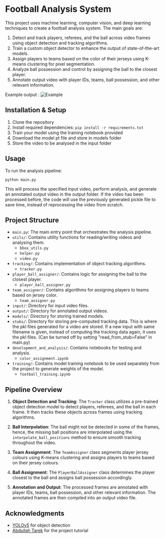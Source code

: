 # Football Analysis System

This project uses machine learning, computer vision, and deep learning techniques to create a football analysis system. The main goals are:

1. Detect and track players, referees, and the ball across video frames using object detection and tracking algorithms.
2. Train a custom object detector to enhance the output of state-of-the-art models.
3. Assign players to teams based on the color of their jerseys using K-means clustering for pixel segmentation.
4. Analyze ball possession and control by assigning the ball to the closest player.
5. Annotate output video with player IDs, teams, ball possession, and other relevant information.

Example output :
![Example](https://github.com/kaustubh285/football_analysis_yolo/blob/main/example_output/output.png?raw=true)

## Installation & Setup

1. Clone the repository
2. Install required dependencies: `pip install -r requirements.txt`
3. Train your model using the training notebook provided
4. Download the model pt file and store in models folder
5. Store the video to be analysed in the input folder

## Usage

To run the analysis pipeline:

```
python main.py
```

This will process the specified input video, perform analysis, and generate an annotated output video in the output folder. If the video has been processed before, the code will use the previously generated pickle file to save time, instead of reprocessing the video from scratch.

## Project Structure

- `main.py`: The main entry point that orchestrates the analysis pipeline.
- `utils/`: Contains utility functions for reading/writing videos and analysing them.
  - `bbox_utils.py`
  - `helper.py`
  - `video.py`
- `tracking/`: Contains implementation of object tracking algorithms.
  - `tracker.py`
- `player_ball_assigner/`: Contains logic for assigning the ball to the closest player.
  - `player_ball_assigner.py`
- `team_assigner/`: Contains algorithms for assigning players to teams based on jersey color.
  - `team_assigner.py`
- `input/`: Directory for input video files.
- `output/`: Directory for annotated output videos.
- `models/`: Directory for storing trained models.
- `stubs/`: Directory for storing pre-computed tracking data. This is where the pkl files generated for a video are stored. If a new input with same filename is given, instead of computing the tracking data again, it uses the pkl files. (Can be turned off by setting "read_from_stub=False" in main.py)
- `development_and_analysis/`: Contains notebooks for testing and analysis.
  - `color_assignment.ipynb`
- `training/`: Contains model training notebook to be used separately from the project to generate weights of the model.
  - `football_training.ipynb`

## Pipeline Overview

1. **Object Detection and Tracking**: The `Tracker` class utilizes a pre-trained object detection model to detect players, referees, and the ball in each frame. It then tracks these objects across frames using tracking algorithms.

2. **Ball Interpolation**: The ball might not be detected in some of the frames, hence, the missing ball positions are interpolated using the `interpolate_ball_positions` method to ensure smooth tracking throughout the video.

3. **Team Assignment**: The `TeamAssigner` class segments player jersey colours using K-means clustering and assigns players to teams based on their jersey colours.

4. **Ball Assignment**: The `PlayerBallAssigner` class determines the player closest to the ball and assigns ball possession accordingly.

5. **Annotation and Output**: The processed frames are annotated with player IDs, teams, ball possession, and other relevant information. The annotated frames are then compiled into an output video file.

## Acknowledgments

- [YOLOv5](https://github.com/ultralytics/yolov5) for object detection
- [Abdullah Tarek](https://github.com/abdullahtarek) for the project tutorial
